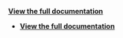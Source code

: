 [**View the full documentation**](https://nszti.github.io/hstim_pipeline/)


- <a href="https://nszti.github.io/hstim_pipeline/" target="_blank" rel="noopener">**View the full documentation**</a>
